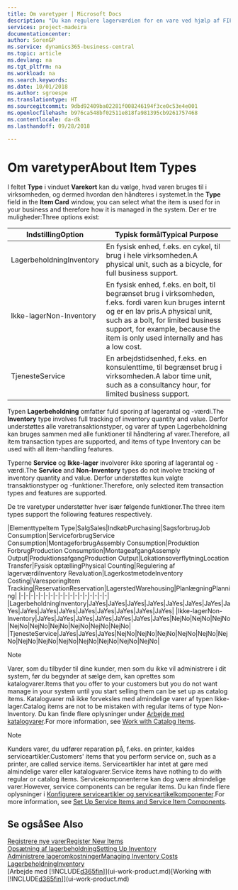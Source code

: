```yaml
---
title: Om varetyper | Microsoft Docs
description: "Du kan regulere lagerværdien for en vare ved hjælp af FIFO eller gennemsnitlige kostmetoder, f.eks., når varepriser ændres af andre årsager end transaktioner."
services: project-madeira
documentationcenter: 
author: SorenGP
ms.service: dynamics365-business-central
ms.topic: article
ms.devlang: na
ms.tgt_pltfrm: na
ms.workload: na
ms.search.keywords: 
ms.date: 10/01/2018
ms.author: sgroespe
ms.translationtype: HT
ms.sourcegitcommit: 9dbd92409ba02281f008246194f3ce0c53e4e001
ms.openlocfilehash: b976ca548bf02511e818fa981395cb9261757468
ms.contentlocale: da-dk
ms.lasthandoff: 09/28/2018

---
```

# <a name="about-item-types"></a><span data-ttu-id="4c028-103">Om varetyper</span><span class="sxs-lookup"><span data-stu-id="4c028-103">About Item Types</span></span>
<span data-ttu-id="4c028-104">I feltet **Type** i vinduet **Varekort** kan du vælge, hvad varen bruges til i virksomheden, og dermed hvordan den håndteres i systemet.</span><span class="sxs-lookup"><span data-stu-id="4c028-104">In the **Type** field in the **Item Card** window, you can select what the item is used for in your business and therefore how it is managed in the system.</span></span> <span data-ttu-id="4c028-105">Der er tre muligheder:</span><span class="sxs-lookup"><span data-stu-id="4c028-105">Three options exist:</span></span>

|<span data-ttu-id="4c028-106">Indstilling</span><span class="sxs-lookup"><span data-stu-id="4c028-106">Option</span></span>|<span data-ttu-id="4c028-107">Typisk formål</span><span class="sxs-lookup"><span data-stu-id="4c028-107">Typical Purpose</span></span>|
|------|-----------|
|<span data-ttu-id="4c028-108">Lagerbeholdning</span><span class="sxs-lookup"><span data-stu-id="4c028-108">Inventory</span></span>|<span data-ttu-id="4c028-109">En fysisk enhed, f.eks. en cykel, til brug i hele virksomheden.</span><span class="sxs-lookup"><span data-stu-id="4c028-109">A physical unit, such as a bicycle, for full business support.</span></span>|
|<span data-ttu-id="4c028-110">Ikke-lager</span><span class="sxs-lookup"><span data-stu-id="4c028-110">Non-Inventory</span></span>|<span data-ttu-id="4c028-111">En fysisk enhed, f.eks. en bolt, til begrænset brug i virksomheden, f.eks. fordi varen kun bruges internt og er en lav pris.</span><span class="sxs-lookup"><span data-stu-id="4c028-111">A physical unit, such as a bolt, for limited business support, for example, because the item is only used internally and has a low cost.</span></span>|
|<span data-ttu-id="4c028-112">Tjeneste</span><span class="sxs-lookup"><span data-stu-id="4c028-112">Service</span></span>|<span data-ttu-id="4c028-113">En arbejdstidsenhed, f.eks. en konsulenttime, til begrænset brug i virksomheden.</span><span class="sxs-lookup"><span data-stu-id="4c028-113">A labor time unit, such as a consultancy hour, for limited business support.</span></span>|

<span data-ttu-id="4c028-114">Typen **Lagerbeholdning** omfatter fuld sporing af lagerantal og -værdi.</span><span class="sxs-lookup"><span data-stu-id="4c028-114">The **Inventory** type involves full tracking of inventory quantity and value.</span></span> <span data-ttu-id="4c028-115">Derfor understøttes alle varetransaktionstyper, og varer af typen Lagerbeholdning kan bruges sammen med alle funktioner til håndtering af varer.</span><span class="sxs-lookup"><span data-stu-id="4c028-115">Therefore, all item transaction types are supported, and items of type Inventory can be used with all item-handling features.</span></span>

<span data-ttu-id="4c028-116">Typerne **Service** og **Ikke-lager** involverer ikke sporing af lagerantal og -værdi.</span><span class="sxs-lookup"><span data-stu-id="4c028-116">The **Service** and **Non-Inventory** types do not involve tracking of inventory quantity and value.</span></span> <span data-ttu-id="4c028-117">Derfor understøttes kun valgte transaktionstyper og -funktioner.</span><span class="sxs-lookup"><span data-stu-id="4c028-117">Therefore, only selected item transaction types and features are supported.</span></span>

<span data-ttu-id="4c028-118">De tre varetyper understøtter hver især følgende funktioner.</span><span class="sxs-lookup"><span data-stu-id="4c028-118">The three item types support the following features respectively.</span></span>

|<span data-ttu-id="4c028-119">Elementtype</span><span class="sxs-lookup"><span data-stu-id="4c028-119">Item Type</span></span>|<span data-ttu-id="4c028-120">Salg</span><span class="sxs-lookup"><span data-stu-id="4c028-120">Sales</span></span>|<span data-ttu-id="4c028-121">Indkøb</span><span class="sxs-lookup"><span data-stu-id="4c028-121">Purchasing</span></span>|<span data-ttu-id="4c028-122">Sagsforbrug</span><span class="sxs-lookup"><span data-stu-id="4c028-122">Job Consumption</span></span>|<span data-ttu-id="4c028-123">Serviceforbrug</span><span class="sxs-lookup"><span data-stu-id="4c028-123">Service Consumption</span></span>|<span data-ttu-id="4c028-124">Montageforbrug</span><span class="sxs-lookup"><span data-stu-id="4c028-124">Assembly Consumption</span></span>|<span data-ttu-id="4c028-125">Produktion Forbrug</span><span class="sxs-lookup"><span data-stu-id="4c028-125">Production Consumption</span></span>|<span data-ttu-id="4c028-126">Montageafgang</span><span class="sxs-lookup"><span data-stu-id="4c028-126">Assemply Output</span></span>|<span data-ttu-id="4c028-127">Produktionsafgang</span><span class="sxs-lookup"><span data-stu-id="4c028-127">Production Output</span></span>|<span data-ttu-id="4c028-128">Lokationsoverflytning</span><span class="sxs-lookup"><span data-stu-id="4c028-128">Location Transfer</span></span>|<span data-ttu-id="4c028-129">Fysisk optælling</span><span class="sxs-lookup"><span data-stu-id="4c028-129">Physical Counting</span></span>|<span data-ttu-id="4c028-130">Regulering af lagerværdi</span><span class="sxs-lookup"><span data-stu-id="4c028-130">Inventory Revaluation</span></span>|<span data-ttu-id="4c028-131">Lagerkostmetode</span><span class="sxs-lookup"><span data-stu-id="4c028-131">Inventory Costing</span></span>|<span data-ttu-id="4c028-132">Varesporing</span><span class="sxs-lookup"><span data-stu-id="4c028-132">Item Tracking</span></span>|<span data-ttu-id="4c028-133">Reservation</span><span class="sxs-lookup"><span data-stu-id="4c028-133">Reservation</span></span>|<span data-ttu-id="4c028-134">Lagersted</span><span class="sxs-lookup"><span data-stu-id="4c028-134">Warehousing</span></span>|<span data-ttu-id="4c028-135">Planlægning</span><span class="sxs-lookup"><span data-stu-id="4c028-135">Planning</span></span>|
|-|-|-|-|-|-|-|-|-|-|-|-|-|-|-|-|-|-|
|<span data-ttu-id="4c028-136">Lagerbeholdning</span><span class="sxs-lookup"><span data-stu-id="4c028-136">Inventory</span></span>|<span data-ttu-id="4c028-137">Ja</span><span class="sxs-lookup"><span data-stu-id="4c028-137">Yes</span></span>|<span data-ttu-id="4c028-138">Ja</span><span class="sxs-lookup"><span data-stu-id="4c028-138">Yes</span></span>|<span data-ttu-id="4c028-139">Ja</span><span class="sxs-lookup"><span data-stu-id="4c028-139">Yes</span></span>|<span data-ttu-id="4c028-140">Ja</span><span class="sxs-lookup"><span data-stu-id="4c028-140">Yes</span></span>|<span data-ttu-id="4c028-141">Ja</span><span class="sxs-lookup"><span data-stu-id="4c028-141">Yes</span></span>|<span data-ttu-id="4c028-142">Ja</span><span class="sxs-lookup"><span data-stu-id="4c028-142">Yes</span></span>|<span data-ttu-id="4c028-143">Ja</span><span class="sxs-lookup"><span data-stu-id="4c028-143">Yes</span></span>|<span data-ttu-id="4c028-144">Ja</span><span class="sxs-lookup"><span data-stu-id="4c028-144">Yes</span></span>|<span data-ttu-id="4c028-145">Ja</span><span class="sxs-lookup"><span data-stu-id="4c028-145">Yes</span></span>|<span data-ttu-id="4c028-146">Ja</span><span class="sxs-lookup"><span data-stu-id="4c028-146">Yes</span></span>|<span data-ttu-id="4c028-147">Ja</span><span class="sxs-lookup"><span data-stu-id="4c028-147">Yes</span></span>|<span data-ttu-id="4c028-148">Ja</span><span class="sxs-lookup"><span data-stu-id="4c028-148">Yes</span></span>|<span data-ttu-id="4c028-149">Ja</span><span class="sxs-lookup"><span data-stu-id="4c028-149">Yes</span></span>|<span data-ttu-id="4c028-150">Ja</span><span class="sxs-lookup"><span data-stu-id="4c028-150">Yes</span></span>|<span data-ttu-id="4c028-151">Ja</span><span class="sxs-lookup"><span data-stu-id="4c028-151">Yes</span></span>|<span data-ttu-id="4c028-152">Ja</span><span class="sxs-lookup"><span data-stu-id="4c028-152">Yes</span></span>|
|<span data-ttu-id="4c028-153">Ikke-lager</span><span class="sxs-lookup"><span data-stu-id="4c028-153">Non-Inventory</span></span>|<span data-ttu-id="4c028-154">Ja</span><span class="sxs-lookup"><span data-stu-id="4c028-154">Yes</span></span>|<span data-ttu-id="4c028-155">Ja</span><span class="sxs-lookup"><span data-stu-id="4c028-155">Yes</span></span>|<span data-ttu-id="4c028-156">Ja</span><span class="sxs-lookup"><span data-stu-id="4c028-156">Yes</span></span>|<span data-ttu-id="4c028-157">Ja</span><span class="sxs-lookup"><span data-stu-id="4c028-157">Yes</span></span>|<span data-ttu-id="4c028-158">Ja</span><span class="sxs-lookup"><span data-stu-id="4c028-158">Yes</span></span>|<span data-ttu-id="4c028-159">Ja</span><span class="sxs-lookup"><span data-stu-id="4c028-159">Yes</span></span>|<span data-ttu-id="4c028-160">Ja</span><span class="sxs-lookup"><span data-stu-id="4c028-160">Yes</span></span>|<span data-ttu-id="4c028-161">Nej</span><span class="sxs-lookup"><span data-stu-id="4c028-161">No</span></span>|<span data-ttu-id="4c028-162">Nej</span><span class="sxs-lookup"><span data-stu-id="4c028-162">No</span></span>|<span data-ttu-id="4c028-163">Nej</span><span class="sxs-lookup"><span data-stu-id="4c028-163">No</span></span>|<span data-ttu-id="4c028-164">Nej</span><span class="sxs-lookup"><span data-stu-id="4c028-164">No</span></span>|<span data-ttu-id="4c028-165">Nej</span><span class="sxs-lookup"><span data-stu-id="4c028-165">No</span></span>|<span data-ttu-id="4c028-166">Nej</span><span class="sxs-lookup"><span data-stu-id="4c028-166">No</span></span>|<span data-ttu-id="4c028-167">Nej</span><span class="sxs-lookup"><span data-stu-id="4c028-167">No</span></span>|<span data-ttu-id="4c028-168">Nej</span><span class="sxs-lookup"><span data-stu-id="4c028-168">No</span></span>|<span data-ttu-id="4c028-169">Nej</span><span class="sxs-lookup"><span data-stu-id="4c028-169">No</span></span>|
|<span data-ttu-id="4c028-170">Tjeneste</span><span class="sxs-lookup"><span data-stu-id="4c028-170">Service</span></span>|<span data-ttu-id="4c028-171">Ja</span><span class="sxs-lookup"><span data-stu-id="4c028-171">Yes</span></span>|<span data-ttu-id="4c028-172">Ja</span><span class="sxs-lookup"><span data-stu-id="4c028-172">Yes</span></span>|<span data-ttu-id="4c028-173">Ja</span><span class="sxs-lookup"><span data-stu-id="4c028-173">Yes</span></span>|<span data-ttu-id="4c028-174">Nej</span><span class="sxs-lookup"><span data-stu-id="4c028-174">No</span></span>|<span data-ttu-id="4c028-175">Nej</span><span class="sxs-lookup"><span data-stu-id="4c028-175">No</span></span>|<span data-ttu-id="4c028-176">Nej</span><span class="sxs-lookup"><span data-stu-id="4c028-176">No</span></span>|<span data-ttu-id="4c028-177">Nej</span><span class="sxs-lookup"><span data-stu-id="4c028-177">No</span></span>|<span data-ttu-id="4c028-178">Nej</span><span class="sxs-lookup"><span data-stu-id="4c028-178">No</span></span>|<span data-ttu-id="4c028-179">Nej</span><span class="sxs-lookup"><span data-stu-id="4c028-179">No</span></span>|<span data-ttu-id="4c028-180">Nej</span><span class="sxs-lookup"><span data-stu-id="4c028-180">No</span></span>|<span data-ttu-id="4c028-181">Nej</span><span class="sxs-lookup"><span data-stu-id="4c028-181">No</span></span>|<span data-ttu-id="4c028-182">Nej</span><span class="sxs-lookup"><span data-stu-id="4c028-182">No</span></span>|<span data-ttu-id="4c028-183">Nej</span><span class="sxs-lookup"><span data-stu-id="4c028-183">No</span></span>|<span data-ttu-id="4c028-184">Nej</span><span class="sxs-lookup"><span data-stu-id="4c028-184">No</span></span>|<span data-ttu-id="4c028-185">Nej</span><span class="sxs-lookup"><span data-stu-id="4c028-185">No</span></span>|<span data-ttu-id="4c028-186">Nej</span><span class="sxs-lookup"><span data-stu-id="4c028-186">No</span></span>|

> [!NOTE]
> <span data-ttu-id="4c028-187">Varer, som du tilbyder til dine kunder, men som du ikke vil administrere i dit system, før du begynder at sælge dem, kan oprettes som katalogvarer.</span><span class="sxs-lookup"><span data-stu-id="4c028-187">Items that you offer to your customers but you do not want manage in your system until you start selling them can be set up as catalog items.</span></span> <span data-ttu-id="4c028-188">Katalogvarer må ikke forveksles med almindelige varer af typen Ikke-lager.</span><span class="sxs-lookup"><span data-stu-id="4c028-188">Catalog items are not to be mistaken with regular items of type Non-Inventory.</span></span> <span data-ttu-id="4c028-189">Du kan finde flere oplysninger under [Arbejde med katalogvarer](inventory-how-work-nonstock-items.md).</span><span class="sxs-lookup"><span data-stu-id="4c028-189">For more information, see [Work with Catalog Items](inventory-how-work-nonstock-items.md).</span></span>

> [!NOTE]
> <span data-ttu-id="4c028-190">Kunders varer, du udfører reparation på, f.eks. en printer, kaldes serviceartikler.</span><span class="sxs-lookup"><span data-stu-id="4c028-190">Customers' items that you perform service on, such as a printer, are called service items.</span></span> <span data-ttu-id="4c028-191">Serviceartikler har intet at gøre med almindelige varer eller katalogvarer.</span><span class="sxs-lookup"><span data-stu-id="4c028-191">Service items have nothing to do with regular or catalog items.</span></span> <span data-ttu-id="4c028-192">Servicekomponenterne kan dog være almindelige varer.</span><span class="sxs-lookup"><span data-stu-id="4c028-192">However, service components can be regular items.</span></span> <span data-ttu-id="4c028-193">Du kan finde flere oplysninger i [Konfigurere serviceartikler og serviceartikelkomponenter](service-how-setup-service-items.md).</span><span class="sxs-lookup"><span data-stu-id="4c028-193">For more information, see [Set Up Service Items and Service Item Components](service-how-setup-service-items.md).</span></span>

## <a name="see-also"></a><span data-ttu-id="4c028-194">Se også</span><span class="sxs-lookup"><span data-stu-id="4c028-194">See Also</span></span>
[<span data-ttu-id="4c028-195">Registrere nye varer</span><span class="sxs-lookup"><span data-stu-id="4c028-195">Register New Items</span></span>](inventory-how-register-new-items.md)  
[<span data-ttu-id="4c028-196">Opsætning af lagerbeholdning</span><span class="sxs-lookup"><span data-stu-id="4c028-196">Setting Up Inventory</span></span>](inventory-setup-inventory.md)  
[<span data-ttu-id="4c028-197">Administrere lageromkostninger</span><span class="sxs-lookup"><span data-stu-id="4c028-197">Managing Inventory Costs</span></span>](finance-manage-inventory-costs.md)  
[<span data-ttu-id="4c028-198">Lagerbeholdning</span><span class="sxs-lookup"><span data-stu-id="4c028-198">Inventory</span></span>](inventory-manage-inventory.md)  
<span data-ttu-id="4c028-199">[Arbejde med [!INCLUDE[d365fin](includes/d365fin_md.md)]](ui-work-product.md)</span><span class="sxs-lookup"><span data-stu-id="4c028-199">[Working with [!INCLUDE[d365fin](includes/d365fin_md.md)]](ui-work-product.md)</span></span>

